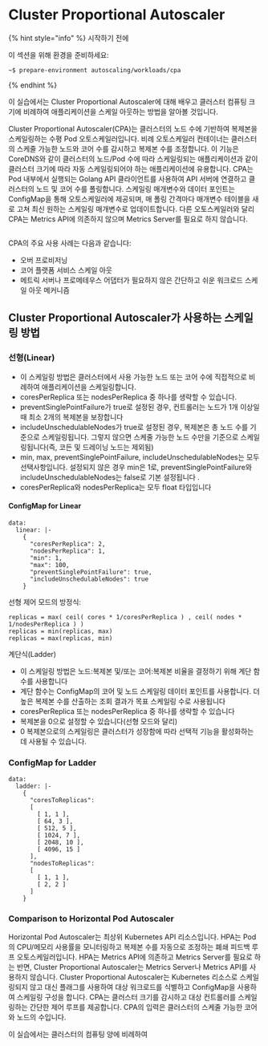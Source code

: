 # Cluster Proportional Autoscaler

{% hint style="info" %}
시작하기 전에&#x20;

이 섹션을 위해 환경을 준비하세요:

```
~$ prepare-environment autoscaling/workloads/cpa 
```
{% endhint %}



이 실습에서는 Cluster Proportional Autoscaler에 대해 배우고 클러스터 컴퓨팅 크기에 비례하여 애플리케이션을 스케일 아웃하는 방법을 알아볼 것입니다.

Cluster Proportional Autoscaler(CPA)는 클러스터의 노드 수에 기반하여 복제본을 스케일링하는 수평 Pod 오토스케일러입니다. 비례 오토스케일러 컨테이너는 클러스터의 스케줄 가능한 노드와 코어 수를 감시하고 복제본 수를 조정합니다. 이 기능은 CoreDNS와 같이 클러스터의 노드/Pod 수에 따라 스케일링되는 애플리케이션과 같이 클러스터 크기에 따라 자동 스케일링되어야 하는 애플리케이션에 유용합니다. CPA는 Pod 내부에서 실행되는 Golang API 클라이언트를 사용하여 API 서버에 연결하고 클러스터의 노드 및 코어 수를 폴링합니다. 스케일링 매개변수와 데이터 포인트는 ConfigMap을 통해 오토스케일러에 제공되며, 매 폴링 간격마다 매개변수 테이블을 새로 고쳐 최신 원하는 스케일링 매개변수로 업데이트합니다. 다른 오토스케일러와 달리 CPA는 Metrics API에 의존하지 않으며 Metrics Server를 필요로 하지 않습니다.

<figure><img src="https://eksworkshop.com/assets/images/cpa-c0be594ffdd0dd9f260821e04a9ce9d7.webp" alt=""><figcaption></figcaption></figure>

CPA의 주요 사용 사례는 다음과 같습니다:

* 오버 프로비저닝&#x20;
* 코어 플랫폼 서비스 스케일 아웃&#x20;
* 메트릭 서버나 프로메테우스 어댑터가 필요하지 않은 간단하고 쉬운 워크로드 스케일 아웃 메커니즘&#x20;



## Cluster Proportional Autoscaler가 사용하는 스케일링 방법&#x20;

### 선형(Linear)&#x20;

* 이 스케일링 방법은 클러스터에서 사용 가능한 노드 또는 코어 수에 직접적으로 비례하여 애플리케이션을 스케일링합니다.
* coresPerReplica 또는 nodesPerReplica 중 하나를 생략할 수 있습니다.
* preventSinglePointFailure가 true로 설정된 경우, 컨트롤러는 노드가 1개 이상일 때 최소 2개의 복제본을 보장합니다&#x20;
* includeUnschedulableNodes가 true로 설정된 경우, 복제본은 총 노드 수를 기준으로 스케일링됩니다. 그렇지 않으면 스케줄 가능한 노드 수만을 기준으로 스케일링됩니다(즉, 코든 및 드레이닝 노드는 제외됨)&#x20;
* min, max, preventSinglePointFailure, includeUnschedulableNodes는 모두 선택사항입니다. 설정되지 않은 경우 min은 1로, preventSinglePointFailure와 includeUnschedulableNodes는 false로 기본 설정됩니다 .
* coresPerReplica와 nodesPerReplica는 모두 float 타입입니다&#x20;

#### ConfigMap for Linear <a href="#configmap-for-linear" id="configmap-for-linear"></a>

```
data:
  linear: |-
    {
      "coresPerReplica": 2,
      "nodesPerReplica": 1,
      "min": 1,
      "max": 100,
      "preventSinglePointFailure": true,
      "includeUnschedulableNodes": true
    }
```



선형 제어 모드의 방정식:

```
replicas = max( ceil( cores * 1/coresPerReplica ) , ceil( nodes * 1/nodesPerReplica ) )
replicas = min(replicas, max)
replicas = max(replicas, min)
```



계단식(Ladder)&#x20;

* 이 스케일링 방법은 노드:복제본 및/또는 코어:복제본 비율을 결정하기 위해 계단 함수를 사용합니다&#x20;
* 계단 함수는 ConfigMap의 코어 및 노드 스케일링 데이터 포인트를 사용합니다. 더 높은 복제본 수를 산출하는 조회 결과가 목표 스케일링 수로 사용됩니다&#x20;
* coresPerReplica 또는 nodesPerReplica 중 하나를 생략할 수 있습니다&#x20;
* 복제본을 0으로 설정할 수 있습니다(선형 모드와 달리)&#x20;
* 0 복제본으로의 스케일링은 클러스터가 성장함에 따라 선택적 기능을 활성화하는 데 사용될 수 있습니다.&#x20;

### ConfigMap for Ladder <a href="#configmap-for-ladder" id="configmap-for-ladder"></a>

```
data:
  ladder: |-
    {
      "coresToReplicas":
      [
        [ 1, 1 ],
        [ 64, 3 ],
        [ 512, 5 ],
        [ 1024, 7 ],
        [ 2048, 10 ],
        [ 4096, 15 ]
      ],
      "nodesToReplicas":
      [
        [ 1, 1 ],
        [ 2, 2 ]
      ]
    }
```

### **Comparison to Horizontal Pod Autoscaler**

Horizontal Pod Autoscaler는 최상위 Kubernetes API 리소스입니다. HPA는 Pod의 CPU/메모리 사용률을 모니터링하고 복제본 수를 자동으로 조정하는 폐쇄 피드백 루프 오토스케일러입니다. HPA는 Metrics API에 의존하고 Metrics Server를 필요로 하는 반면, Cluster Proportional Autoscaler는 Metrics Server나 Metrics API를 사용하지 않습니다. Cluster Proportional Autoscaler는 Kubernetes 리소스로 스케일링되지 않고 대신 플래그를 사용하여 대상 워크로드를 식별하고 ConfigMap을 사용하여 스케일링 구성을 합니다. CPA는 클러스터 크기를 감시하고 대상 컨트롤러를 스케일링하는 간단한 제어 루프를 제공합니다. CPA의 입력은 클러스터의 스케줄 가능한 코어와 노드의 수입니다.

이 실습에서는 클러스터의 컴퓨팅 양에 비례하여
